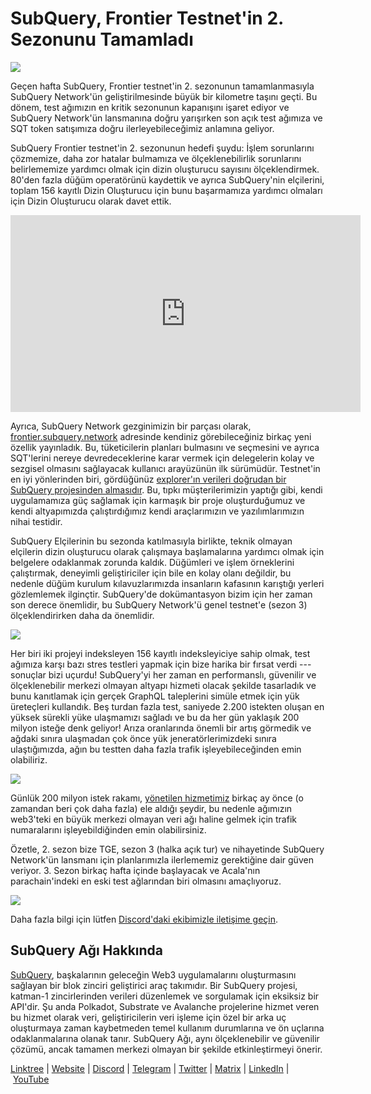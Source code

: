 # SubQuery, Frontier Testnet'in 2. Sezonunu Tamamladı

![](https://miro.medium.com/max/1400/1*kXtqTMe8HlsI6BZ98o86pA.png)

Geçen hafta SubQuery, Frontier testnet'in 2. sezonunun tamamlanmasıyla SubQuery Network'ün geliştirilmesinde büyük bir kilometre taşını geçti. Bu dönem, test ağımızın en kritik sezonunun kapanışını işaret ediyor ve SubQuery Network'ün lansmanına doğru yarışırken son açık test ağımıza ve SQT token satışımıza doğru ilerleyebileceğimiz anlamına geliyor.

SubQuery Frontier testnet'in 2. sezonunun hedefi şuydu: İşlem sorunlarını çözmemize, daha zor hatalar bulmamıza ve ölçeklenebilirlik sorunlarını belirlememize yardımcı olmak için dizin oluşturucu sayısını ölçeklendirmek. 80'den fazla düğüm operatörünü kaydettik ve ayrıca SubQuery'nin elçilerini, toplam 156 kayıtlı Dizin Oluşturucu için bunu başarmamıza yardımcı olmaları için Dizin Oluşturucu olarak davet ettik.

<iframe width="560" height="315" src="https://www.youtube.com/embed/6fBqDRcedIU" title="YouTube video player" frameborder="0" allow="accelerometer; autoplay; clipboard-write; encrypted-media; gyroscope; picture-in-picture" allowfullscreen></iframe>

Ayrıca, SubQuery Network gezginimizin bir parçası olarak, [frontier.subquery.network](https://frontier.subquery.network/) adresinde kendiniz görebileceğiniz birkaç yeni özellik yayınladık. Bu, tüketicilerin planları bulmasını ve seçmesini ve ayrıca SQT'lerini nereye devredeceklerine karar vermek için delegelerin kolay ve sezgisel olmasını sağlayacak kullanıcı arayüzünün ilk sürümüdür. Testnet'in en iyi yönlerinden biri, gördüğünüz [explorer'ın verileri doğrudan bir SubQuery projesinden almasıdır](https://explorer.subquery.network/subquery/subquery/subquery-network-query-registry). Bu, tıpkı müşterilerimizin yaptığı gibi, kendi uygulamamıza güç sağlamak için karmaşık bir proje oluşturduğumuz ve kendi altyapımızda çalıştırdığımız kendi araçlarımızın ve yazılımlarımızın nihai testidir.

SubQuery Elçilerinin bu sezonda katılmasıyla birlikte, teknik olmayan elçilerin dizin oluşturucu olarak çalışmaya başlamalarına yardımcı olmak için belgelere odaklanmak zorunda kaldık. Düğümleri ve işlem örneklerini çalıştırmak, deneyimli geliştiriciler için bile en kolay olanı değildir, bu nedenle düğüm kurulum kılavuzlarımızda insanların kafasının karıştığı yerleri gözlemlemek ilginçtir. SubQuery'de dokümantasyon bizim için her zaman son derece önemlidir, bu SubQuery Network'ü genel testnet'e (sezon 3) ölçeklendirirken daha da önemlidir.

![](https://miro.medium.com/max/1400/1*tbjBhu9ZIlPObx0FCTURAw.png)

Her biri iki projeyi indeksleyen 156 kayıtlı indeksleyiciye sahip olmak, test ağımıza karşı bazı stres testleri yapmak için bize harika bir fırsat verdi --- sonuçlar bizi uçurdu! SubQuery'yi her zaman en performanslı, güvenilir ve ölçeklenebilir merkezi olmayan altyapı hizmeti olacak şekilde tasarladık ve bunu kanıtlamak için gerçek GraphQL taleplerini simüle etmek için yük üreteçleri kullandık. Beş turdan fazla test, saniyede 2.200 istekten oluşan en yüksek sürekli yüke ulaşmamızı sağladı ve bu da her gün yaklaşık 200 milyon isteğe denk geliyor! Arıza oranlarında önemli bir artış görmedik ve ağdaki sınıra ulaşmadan çok önce yük jeneratörlerimizdeki sınıra ulaştığımızda, ağın bu testten daha fazla trafik işleyebileceğinden emin olabiliriz.

![](https://miro.medium.com/max/1400/0*6IwiiZtVBsdkN5m2)

Günlük 200 milyon istek rakamı, [yönetilen hizmetimiz](https://subquery.network/managedservices) birkaç ay önce (o zamandan beri çok daha fazla) ele aldığı şeydir, bu nedenle ağımızın web3'teki en büyük merkezi olmayan veri ağı haline gelmek için trafik numaralarını işleyebildiğinden emin olabilirsiniz.

Özetle, 2. sezon bize TGE, sezon 3 (halka açık tur) ve nihayetinde SubQuery Network'ün lansmanı için planlarımızla ilerlememiz gerektiğine dair güven veriyor. 3. Sezon birkaç hafta içinde başlayacak ve Acala'nın parachain'indeki en eski test ağlarından biri olmasını amaçlıyoruz.

![](https://miro.medium.com/max/1400/0*v0HJOJxr4mphJ5dy)

Daha fazla bilgi için lütfen [Discord'daki ekibimizle iletişime geçin](https://discord.com/invite/subquery).

## SubQuery Ağı Hakkında

[SubQuery](https://subquery.network/), başkalarının geleceğin Web3 uygulamalarını oluşturmasını sağlayan bir blok zinciri geliştirici araç takımıdır. Bir SubQuery projesi, katman-1 zincirlerinden verileri düzenlemek ve sorgulamak için eksiksiz bir API'dir. Şu anda Polkadot, Substrate ve Avalanche projelerine hizmet veren bu hizmet olarak veri, geliştiricilerin veri işleme için özel bir arka uç oluşturmaya zaman kaybetmeden temel kullanım durumlarına ve ön uçlarına odaklanmalarına olanak tanır. SubQuery Ağı, aynı ölçeklenebilir ve güvenilir çözümü, ancak tamamen merkezi olmayan bir şekilde etkinleştirmeyi önerir.

​​​​[Linktree](https://linktr.ee/subquerynetwork) | [Website](https://subquery.network/) | [Discord](https://discord.com/invite/78zg8aBSMG) | [Telegram](https://t.me/subquerynetwork) | [Twitter](https://twitter.com/subquerynetwork) | [Matrix](https://matrix.to/#/#subquery:matrix.org) | [LinkedIn](https://www.linkedin.com/company/subquery) | [YouTube](https://www.youtube.com/channel/UCi1a6NUUjegcLHDFLr7CqLw)
